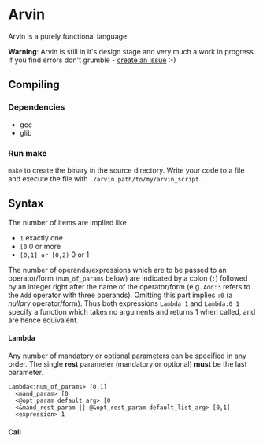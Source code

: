 # Arvin

Arvin is a purely functional language.

**Warning**: Arvin is still in it's design stage and very much a work in progress. If you find errors don't grumble - [create an issue](https://github.com/ertpoi/arvin/issues) :-)


## Compiling
### Dependencies
- gcc
- glib

### Run make
`make` to create the binary in the source directory. Write your code to a file and execute the file with `./arvin path/to/my/arvin_script`.

## Syntax
The number of items are implied like 
- `1` exactly one
- `[0` 0 or more
- `[0,1] or [0,2)` 0 or 1

The number of operands/expressions which are to be passed to an operator/form (`num_of_params` below) are indicated by a colon (`:`) followed by an integer right after the name of the operator/form (e.g. `Add:3` refers to the `Add` operator with three operands). Omitting this part implies `:0` (a _nullary_ operator/form). Thus both expressions `Lambda 1` and `Lambda:0 1` specify a function which takes no arguments and returns 1 when called, and are hence equivalent.

#### Lambda
Any number of mandatory or optional parameters can be specified in any order.
The single __rest__ parameter (mandatory or optional) __must__ be the last parameter.  
```
Lambda<:num_of_params> [0,1]
  <mand_param> [0
  <@opt_param default_arg> [0
  <&mand_rest_param || @&opt_rest_param default_list_arg> [0,1]
  <expression> 1
```

#### Call
